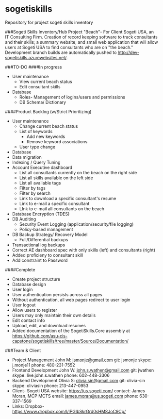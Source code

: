 sogetiskills
============
Repository for project sogeti skills inventory

###Sogeti Skills Inventory/Hub
Project "Beach"- For Client Sogeti USA, an IT Consulting Firm. Creation of record keeping software to track consultants and their skills; a summary website; and small web application that will allow users at Sogeti USA to find consultants who are on "the beach."  Development branch builds are automatically pushed to http://dev-sogetiskills.azurewebsites.net/.

###TO-DO
####In progress
  * User maintenance
    * View current beach status
    * Edit consultant skills
  * Database
    * Roles- Management of logins/users and permissions
    * DB Schema/ Dictionary

####Product Backlog (w/Strict Prioritizing)
  * User maintenance
    * Change current beach status
    * List of keywords
      * Add new keywords
      * Remove keyword associations
    * User type change
  * Database
  * Data migration
  * Indexing / Query Tuning
  * Account Executive dashboard
    * List all consultants currently on the beach on the right side
    * List all skills available on the left side
    * List all available tags
    * Filter by tags
    * Filter by search
    * Link to download a specific consultant's resume
    * Link to e-mail a specific consultant
    * LInk to e-mail all consultants on the beach
  * Database Encryption (TDES)
  * DB Auditing
    * Security Event Logging (application/security/file logging)
    * Policy-based management
  * DB Backup Strategy/ Recovery Model
    * Full/Differential backups
  * Transactional log backups
  * Correct AE dashboard spec with only skills (left) and consultants (right)
  * Added proficieny to consultant skill
  * Add constraint to Password

####Complete
  * Create project structure
  * Database design
  * User login
  * User authentication persists across all pages
  * Without authentication, all web pages redirect to user login
  * User logout
  * Allow users to register
  * Users may only maintain their own details
  * Edit contact info
  * Upload, edit, and download resumes
  * Added documentation of the SogetiSkills.Core assembly at https://github.com/asu-cis-capstone/sogetiskills/tree/master/Source/Documentation/

###Team & Client
- Project Management
  John M: jsmonje@gmail.com 
    git: jsmonje
    skype: j.monje11
    phone: 480-231-7552
- Frontend Development
  John W: john.s.wathen@gmail.com
    git: jwathen
    skype: live:john.s.wathen
    phone: 602-448-3306
- Backend Development
  Olivia S: olivia.sin@gmail.com
    git: olivia-sin
    skype: oliviasin
    phone: 213-447-0953
- Client- Sogeti USA 
    website: https://us.sogeti.com/
    contact: James Moran, MCP MCTS
      email: james.moran@us.sogeti.com
      phone: 630-337-1569
- Links:
  Dropbox- https://www.dropbox.com/l/lPGIbSkrGrd0sHM8JoC9Cp/
